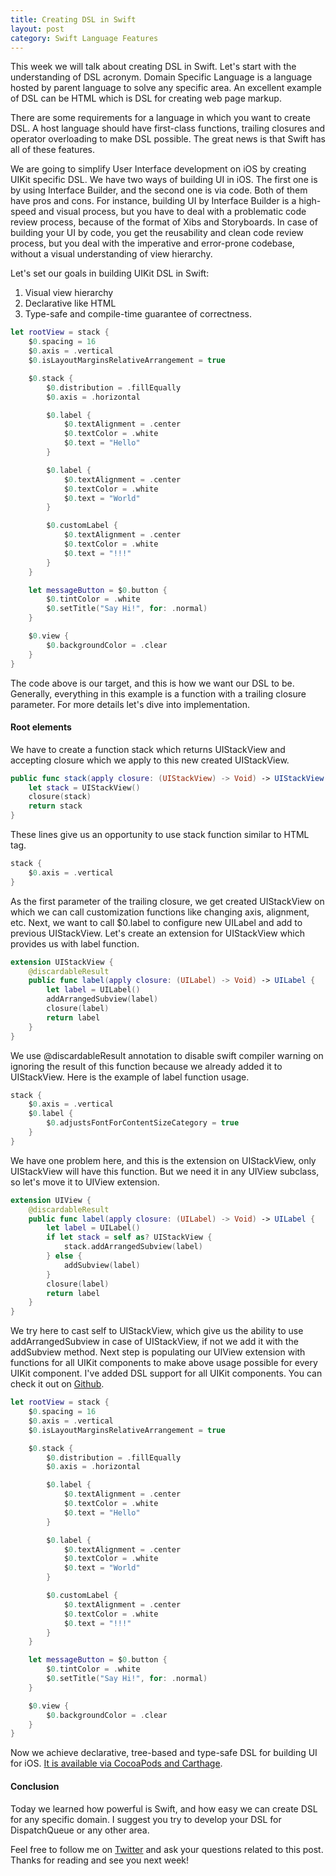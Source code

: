 ```yaml
---
title: Creating DSL in Swift
layout: post
category: Swift Language Features
---
```


This week we will talk about creating DSL in Swift. Let's start with the understanding of DSL acronym. Domain Specific Language is a language hosted by parent language to solve any specific area. An excellent example of DSL can be HTML which is DSL for creating web page markup.

There are some requirements for a language in which you want to create DSL. A host language should have first-class functions, trailing closures and operator overloading to make DSL possible. The great news is that Swift has all of these features.

We are going to simplify User Interface development on iOS by creating UIKit specific DSL. We have two ways of building UI in iOS. The first one is by using Interface Builder, and the second one is via code. Both of them have pros and cons. For instance, building UI by Interface Builder is a high-speed and visual process, but you have to deal with a problematic code review process, because of the format of Xibs and Storyboards. In case of building your UI by code, you get the reusability and clean code review process, but you deal with the imperative and error-prone codebase, without a visual understanding of view hierarchy.

Let's set our goals in building UIKit DSL in Swift:
1. Visual view hierarchy
2. Declarative like HTML
3. Type-safe and compile-time guarantee of correctness.

```swift
let rootView = stack {
    $0.spacing = 16
    $0.axis = .vertical
    $0.isLayoutMarginsRelativeArrangement = true

    $0.stack {
        $0.distribution = .fillEqually
        $0.axis = .horizontal

        $0.label {
            $0.textAlignment = .center
            $0.textColor = .white
            $0.text = "Hello"
        }

        $0.label {
            $0.textAlignment = .center
            $0.textColor = .white
            $0.text = "World"
        }

        $0.customLabel {
            $0.textAlignment = .center
            $0.textColor = .white
            $0.text = "!!!"
        }
    }

    let messageButton = $0.button {
        $0.tintColor = .white
        $0.setTitle("Say Hi!", for: .normal)
    }

    $0.view {
        $0.backgroundColor = .clear
    }
}
```

The code above is our target, and this is how we want our DSL to be. Generally, everything in this example is a function with a trailing closure parameter. For more details let's dive into implementation.

#### Root elements
We have to create a function stack which returns UIStackView and accepting closure which we apply to this new created UIStackView.

```swift
public func stack(apply closure: (UIStackView) -> Void) -> UIStackView {
    let stack = UIStackView()
    closure(stack)
    return stack
}
```

These lines give us an opportunity to use stack function similar to HTML tag.

```swift
stack {
    $0.axis = .vertical
}
```

As the first parameter of the trailing closure, we get created UIStackView on which we can call customization functions like changing axis, alignment, etc. Next, we want to call $0.label to configure new UILabel and add to previous UIStackView. Let's create an extension for UIStackView which provides us with label function.

```swift
extension UIStackView {
    @discardableResult
    public func label(apply closure: (UILabel) -> Void) -> UILabel {
        let label = UILabel()
        addArrangedSubview(label)
        closure(label)
        return label
    }
}
```

We use @discardableResult annotation to disable swift compiler warning on ignoring the result of this function because we already added it to UIStackView. Here is the example of label function usage.

```swift
stack {
    $0.axis = .vertical
    $0.label {
        $0.adjustsFontForContentSizeCategory = true
    }
}
```

We have one problem here, and this is the extension on UIStackView, only UIStackView will have this function. But we need it in any UIView subclass, so let's move it to UIView extension.

```swift
extension UIView {
    @discardableResult
    public func label(apply closure: (UILabel) -> Void) -> UILabel {
        let label = UILabel()
        if let stack = self as? UIStackView {
            stack.addArrangedSubview(label)
        } else {
            addSubview(label)
        }
        closure(label)
        return label
    }
}
```

We try here to cast self to UIStackView, which give us the ability to use addArrangedSubview in case of UIStackView, if not we add it with the addSubview method. Next step is populating our UIView extension with functions for all UIKit components to make above usage possible for every UIKit component. I've added DSL support for all UIKit components. You can check it out on [Github](https://github.com/mecid/UIKitSwiftDSL). 

```swift
let rootView = stack {
    $0.spacing = 16
    $0.axis = .vertical
    $0.isLayoutMarginsRelativeArrangement = true

    $0.stack {
        $0.distribution = .fillEqually
        $0.axis = .horizontal

        $0.label {
            $0.textAlignment = .center
            $0.textColor = .white
            $0.text = "Hello"
        }

        $0.label {
            $0.textAlignment = .center
            $0.textColor = .white
            $0.text = "World"
        }

        $0.customLabel {
            $0.textAlignment = .center
            $0.textColor = .white
            $0.text = "!!!"
        }
    }

    let messageButton = $0.button {
        $0.tintColor = .white
        $0.setTitle("Say Hi!", for: .normal)
    }

    $0.view {
        $0.backgroundColor = .clear
    }
}
```

Now we achieve declarative, tree-based and type-safe DSL for building UI for iOS. [It is available via CocoaPods and Carthage](https://github.com/mecid/UIKitSwiftDSL).

#### Conclusion
Today we learned how powerful is Swift, and how easy we can create DSL for any specific domain. I suggest you try to develop your DSL for DispatchQueue or any other area.

Feel free to follow me on [Twitter](https://twitter.com/mecid) and ask your questions related to this post. Thanks for reading and see you next week!